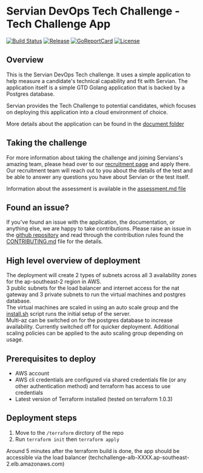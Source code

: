 # Servian DevOps Tech Challenge - Tech Challenge App

[![Build Status][circleci-badge]][circleci]
[![Release][release-badge]][release]
[![GoReportCard][report-badge]][report]
[![License][license-badge]][license]

[circleci-badge]: https://circleci.com/gh/servian/TechChallengeApp.svg?style=shield&circle-token=8dfd03c6c2a5dc5555e2f1a84c36e33bc58ad0aa
[circleci]: https://circleci.com/gh/servian/TechChallengeApp
[release-badge]: http://img.shields.io/github/release/servian/TechChallengeApp/all.svg?style=flat
[release]:https://github.com/Servian/TechChallengeApp/releases
[report-badge]: https://goreportcard.com/badge/github.com/Servian/TechChallengeApp
[report]: https://goreportcard.com/report/github.com/Servian/TechChallengeApp
[license-badge]: https://img.shields.io/github/license/Servian/TechChallengeApp.svg?style=flat
[license]: https://github.com/Servian/TechChallengeApp/license

## Overview

This is the Servian DevOps Tech challenge. It uses a simple application to help measure a candidate's technical capability and fit with Servian. The application itself is a simple GTD Golang application that is backed by a Postgres database.

Servian provides the Tech Challenge to potential candidates, which focuses on deploying this application into a cloud environment of choice.

More details about the application can be found in the [document folder](doc/readme.md)

## Taking the challenge

For more information about taking the challenge and joining Servians's amazing team, please head over to our [recruitment page](https://www.servian.com/careers/) and apply there. Our recruitment team will reach out to you about the details of the test and be able to answer any questions you have about Servian or the test itself.

Information about the assessment is available in the [assessment.md file](ASSESSMENT.md)

## Found an issue?

If you've found an issue with the application, the documentation, or anything else, we are happy to take contributions. Please raise an issue in the [github repository](https://github.com/Servian/TechChallengeApp/issues) and read through the contribution rules found the [CONTRIBUTING.md](CONTRIBUTING.md) file for the details.

## High level overview of deployment

The deployment will create 2 types of subnets across all 3 availability zones for the ap-southeast-2 region in AWS.\
3 public subnets for the load balancer and internet access for the nat gateway and 3 private subnets to run the virtual machines and postgres database.\
The virtual machines are scaled in using an auto scale group and the [install.sh](terraform/install.sh) script runs the initial setup of the server.\
Multi-az can be switched on for the postgres database to increase availability. Currently switched off for quicker deployment.
Additional scaling policies can be applied to the auto scaling group depending on usage.

## Prerequisites to deploy

- AWS account
- AWS cli credentials are configured via shared credentials file (or any other authentication method) and terraform has access to use credentials
- Latest version of Terraform installed (tested on terraform 1.0.3)

## Deployment steps

1. Move to the `/terraform` dirctory of the repo
2. Run `terraform init` then `terraform apply`

Around 5 minutes after the terraform build is done, the app should be accessible via the load balancer (techchallenge-alb-XXXX.ap-southeast-2.elb.amazonaws.com)